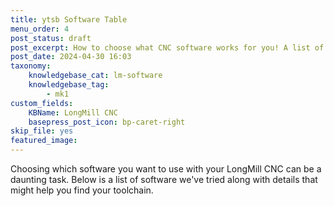 ```yaml
---
title: ytsb Software Table
menu_order: 4
post_status: draft
post_excerpt: How to choose what CNC software works for you! A list of compatible CAD, CAM and g-code senders for the LongMill CNC machine.
post_date: 2024-04-30 16:03
taxonomy:
    knowledgebase_cat: lm-software
    knowledgebase_tag:
        - mk1
custom_fields:
    KBName: LongMill CNC
    basepress_post_icon: bp-caret-right
skip_file: yes
featured_image: 
---
```

Choosing which software you want to use with your LongMill CNC can be a daunting task. Below is a list of software we've tried along with details that might help you find your toolchain.
<div id="ToolTable"></div>
<script src="https://resources.sienci.com/wp-content/react/tooltable.js"></script>

<style>@import url('https://resources.sienci.com/wp-content/react/tooltable.css')</style>
